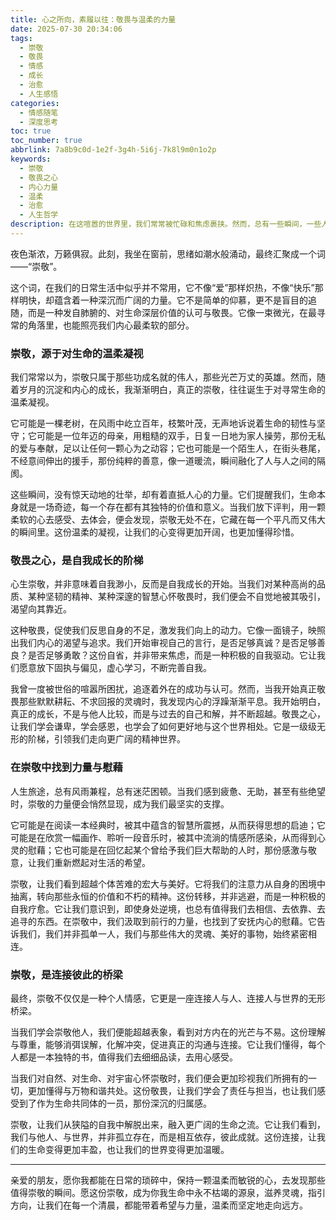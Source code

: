 ```yaml
---
title: 心之所向，素履以往：敬畏与温柔的力量
date: 2025-07-30 20:34:06
tags:
  - 崇敬
  - 敬畏
  - 情感
  - 成长
  - 治愈
  - 人生感悟
categories:
  - 情感随笔
  - 深度思考
toc: true
toc_number: true
abbrlink: 7a8b9c0d-1e2f-3g4h-5i6j-7k8l9m0n1o2p
keywords:
  - 崇敬
  - 敬畏之心
  - 内心力量
  - 温柔
  - 治愈
  - 人生哲学
description: 在这喧嚣的世界里，我们常常被忙碌和焦虑裹挟。然而，总有一些瞬间，一些人，一些事，能让我们停下脚步，心生崇敬。这份崇敬，并非遥不可及的仰望，而是源自内心深处对生命、对人性、对万物温柔而真挚的凝视。它像一束光，照亮我们前行的路，也像一股暖流，滋养我们疲惫的心灵。
---
```


夜色渐浓，万籁俱寂。此刻，我坐在窗前，思绪如潮水般涌动，最终汇聚成一个词——“崇敬”。

这个词，在我们的日常生活中似乎并不常用，它不像“爱”那样炽热，不像“快乐”那样明快，却蕴含着一种深沉而广阔的力量。它不是简单的仰慕，更不是盲目的追随，而是一种发自肺腑的、对生命深层价值的认可与敬畏。它像一束微光，在最寻常的角落里，也能照亮我们内心最柔软的部分。

### 崇敬，源于对生命的温柔凝视

我们常常以为，崇敬只属于那些功成名就的伟人，那些光芒万丈的英雄。然而，随着岁月的沉淀和内心的成长，我渐渐明白，真正的崇敬，往往诞生于对寻常生命的温柔凝视。

它可能是一棵老树，在风雨中屹立百年，枝繁叶茂，无声地诉说着生命的韧性与坚守；它可能是一位年迈的母亲，用粗糙的双手，日复一日地为家人操劳，那份无私的爱与奉献，足以让任何一颗心为之动容；它也可能是一个陌生人，在街头巷尾，不经意间伸出的援手，那份纯粹的善意，像一道暖流，瞬间融化了人与人之间的隔阂。

这些瞬间，没有惊天动地的壮举，却有着直抵人心的力量。它们提醒我们，生命本身就是一场奇迹，每一个存在都有其独特的价值和意义。当我们放下评判，用一颗柔软的心去感受、去体会，便会发现，崇敬无处不在，它藏在每一个平凡而又伟大的瞬间里。这份温柔的凝视，让我们的心变得更加开阔，也更加懂得珍惜。

### 敬畏之心，是自我成长的阶梯

心生崇敬，并非意味着自我渺小，反而是自我成长的开始。当我们对某种高尚的品质、某种坚韧的精神、某种深邃的智慧心怀敬畏时，我们便会不自觉地被其吸引，渴望向其靠近。

这种敬畏，促使我们反思自身的不足，激发我们向上的动力。它像一面镜子，映照出我们内心的渴望与追求。我们开始审视自己的言行，是否足够真诚？是否足够善良？是否足够勇敢？这份自省，并非带来焦虑，而是一种积极的自我驱动。它让我们愿意放下固执与偏见，虚心学习，不断完善自我。

我曾一度被世俗的喧嚣所困扰，追逐着外在的成功与认可。然而，当我开始真正敬畏那些默默耕耘、不求回报的灵魂时，我发现内心的浮躁渐渐平息。我开始明白，真正的成长，不是与他人比较，而是与过去的自己和解，并不断超越。敬畏之心，让我们学会谦卑，学会感恩，也学会了如何更好地与这个世界相处。它是一级级无形的阶梯，引领我们走向更广阔的精神世界。

### 在崇敬中找到力量与慰藉

人生旅途，总有风雨兼程，总有迷茫困顿。当我们感到疲惫、无助，甚至有些绝望时，崇敬的力量便会悄然显现，成为我们最坚实的支撑。

它可能是在阅读一本经典时，被其中蕴含的智慧所震撼，从而获得思想的启迪；它可能是在欣赏一幅画作、聆听一段音乐时，被其中流淌的情感所感染，从而得到心灵的慰藉；它也可能是在回忆起某个曾给予我们巨大帮助的人时，那份感激与敬意，让我们重新燃起对生活的希望。

崇敬，让我们看到超越个体苦难的宏大与美好。它将我们的注意力从自身的困境中抽离，转向那些永恒的价值和不朽的精神。这份转移，并非逃避，而是一种积极的自我疗愈。它让我们意识到，即使身处逆境，也总有值得我们去相信、去依靠、去追寻的东西。在崇敬中，我们汲取到前行的力量，也找到了安抚内心的慰藉。它告诉我们，我们并非孤单一人，我们与那些伟大的灵魂、美好的事物，始终紧密相连。

### 崇敬，是连接彼此的桥梁

最终，崇敬不仅仅是一种个人情感，它更是一座连接人与人、连接人与世界的无形桥梁。

当我们学会崇敬他人，我们便能超越表象，看到对方内在的光芒与不易。这份理解与尊重，能够消弭误解，化解冲突，促进真正的沟通与连接。它让我们懂得，每个人都是一本独特的书，值得我们去细细品读，去用心感受。

当我们对自然、对生命、对宇宙心怀崇敬时，我们便会更加珍视我们所拥有的一切，更加懂得与万物和谐共处。这份敬畏，让我们学会了责任与担当，也让我们感受到了作为生命共同体的一员，那份深沉的归属感。

崇敬，让我们从狭隘的自我中解脱出来，融入更广阔的生命之流。它让我们看到，我们与他人、与世界，并非孤立存在，而是相互依存，彼此成就。这份连接，让我们的生命变得更加丰盈，也让我们的世界变得更加温暖。

---

亲爱的朋友，愿你我都能在日常的琐碎中，保持一颗温柔而敏锐的心，去发现那些值得崇敬的瞬间。愿这份崇敬，成为你我生命中永不枯竭的源泉，滋养灵魂，指引方向，让我们在每一个清晨，都能带着希望与力量，温柔而坚定地走向远方。